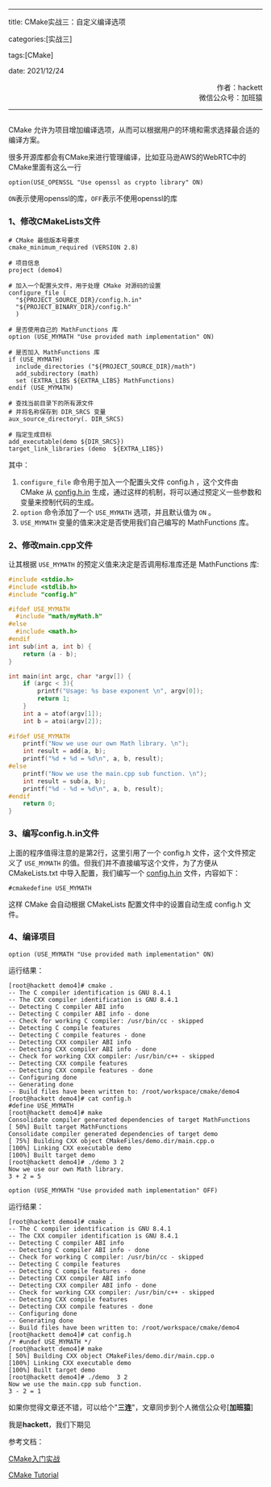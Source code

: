 ----



title: CMake实战三：自定义编译选项

categories:[实战三]

tags:[CMake]

date: 2021/12/24

<div align = 'right'>作者：hackett</div>

<div align = 'right'>微信公众号：加班猿</div>

----

## 

CMake 允许为项目增加编译选项，从而可以根据用户的环境和需求选择最合适的编译方案。

很多开源库都会有CMake来进行管理编译，比如亚马逊AWS的WebRTC中的CMake里面有这么一行

```shell
option(USE_OPENSSL "Use openssl as crypto library" ON)
```

`ON`表示使用openssl的库，`OFF`表示不使用openssl的库

### 1、修改CMakeLists文件

```shell
# CMake 最低版本号要求
cmake_minimum_required (VERSION 2.8)

# 项目信息
project (demo4)

# 加入一个配置头文件，用于处理 CMake 对源码的设置
configure_file (
  "${PROJECT_SOURCE_DIR}/config.h.in"
  "${PROJECT_BINARY_DIR}/config.h"
  )

# 是否使用自己的 MathFunctions 库
option (USE_MYMATH "Use provided math implementation" ON)

# 是否加入 MathFunctions 库
if (USE_MYMATH)
  include_directories ("${PROJECT_SOURCE_DIR}/math")
  add_subdirectory (math)  
  set (EXTRA_LIBS ${EXTRA_LIBS} MathFunctions)
endif (USE_MYMATH)

# 查找当前目录下的所有源文件
# 并将名称保存到 DIR_SRCS 变量
aux_source_directory(. DIR_SRCS)

# 指定生成目标
add_executable(demo ${DIR_SRCS})
target_link_libraries (demo  ${EXTRA_LIBS})
```

其中：

1. `configure_file` 命令用于加入一个配置头文件 config.h ，这个文件由 CMake 从 [config.h.in](http://config.h.in/) 生成，通过这样的机制，将可以通过预定义一些参数和变量来控制代码的生成。
2.  `option` 命令添加了一个 `USE_MYMATH` 选项，并且默认值为 `ON` 。
3.  `USE_MYMATH` 变量的值来决定是否使用我们自己编写的 MathFunctions 库。

### 2、修改main.cpp文件

让其根据 `USE_MYMATH` 的预定义值来决定是否调用标准库还是 MathFunctions 库:

```cpp
#include <stdio.h>
#include <stdlib.h>
#include "config.h"

#ifdef USE_MYMATH
  #include "math/myMath.h"
#else
  #include <math.h>
#endif
int sub(int a, int b) {
    return (a - b);
}

int main(int argc, char *argv[]) {
    if (argc < 3){
        printf("Usage: %s base exponent \n", argv[0]);
        return 1;
    }
    int a = atof(argv[1]);
    int b = atoi(argv[2]);
    
#ifdef USE_MYMATH
    printf("Now we use our own Math library. \n");
    int result = add(a, b);
    printf("%d + %d = %d\n", a, b, result);
#else
    printf("Now we use the main.cpp sub function. \n");
    int result = sub(a, b);
    printf("%d - %d = %d\n", a, b, result);
#endif
    return 0;
}
```

### 3、编写config.h.in文件

上面的程序值得注意的是第2行，这里引用了一个 config.h 文件，这个文件预定义了 `USE_MYMATH` 的值。但我们并不直接编写这个文件，为了方便从 CMakeLists.txt 中导入配置，我们编写一个 [config.h.in](http://config.h.in/) 文件，内容如下：

```shell
#cmakedefine USE_MYMATH
```

这样 CMake 会自动根据 CMakeLists 配置文件中的设置自动生成 config.h 文件。

### 4、编译项目

`option (USE_MYMATH "Use provided math implementation" ON)`

运行结果：

```shell
[root@hackett demo4]# cmake .
-- The C compiler identification is GNU 8.4.1
-- The CXX compiler identification is GNU 8.4.1
-- Detecting C compiler ABI info
-- Detecting C compiler ABI info - done
-- Check for working C compiler: /usr/bin/cc - skipped
-- Detecting C compile features
-- Detecting C compile features - done
-- Detecting CXX compiler ABI info
-- Detecting CXX compiler ABI info - done
-- Check for working CXX compiler: /usr/bin/c++ - skipped
-- Detecting CXX compile features
-- Detecting CXX compile features - done
-- Configuring done
-- Generating done
-- Build files have been written to: /root/workspace/cmake/demo4
[root@hackett demo4]# cat config.h
#define USE_MYMATH
[root@hackett demo4]# make
Consolidate compiler generated dependencies of target MathFunctions
[ 50%] Built target MathFunctions
Consolidate compiler generated dependencies of target demo
[ 75%] Building CXX object CMakeFiles/demo.dir/main.cpp.o
[100%] Linking CXX executable demo
[100%] Built target demo
[root@hackett demo4]# ./demo 3 2
Now we use our own Math library. 
3 + 2 = 5
```

`option (USE_MYMATH "Use provided math implementation" OFF)`

运行结果：

```shell
[root@hackett demo4]# cmake .
-- The C compiler identification is GNU 8.4.1
-- The CXX compiler identification is GNU 8.4.1
-- Detecting C compiler ABI info
-- Detecting C compiler ABI info - done
-- Check for working C compiler: /usr/bin/cc - skipped
-- Detecting C compile features
-- Detecting C compile features - done
-- Detecting CXX compiler ABI info
-- Detecting CXX compiler ABI info - done
-- Check for working CXX compiler: /usr/bin/c++ - skipped
-- Detecting CXX compile features
-- Detecting CXX compile features - done
-- Configuring done
-- Generating done
-- Build files have been written to: /root/workspace/cmake/demo4
[root@hackett demo4]# cat config.h
/* #undef USE_MYMATH */
[root@hackett demo4]# make
[ 50%] Building CXX object CMakeFiles/demo.dir/main.cpp.o
[100%] Linking CXX executable demo
[100%] Built target demo
[root@hackett demo4]# ./demo  3 2
Now we use the main.cpp sub function. 
3 - 2 = 1
```

如果你觉得文章还不错，可以给个"**三连**"，文章同步到个人微信公众号[**加班猿**]

我是**hackett**，我们下期见

参考文档：

[CMake入门实战](https://www.hahack.com/codes/cmake)

[CMake Tutorial](https://cmake.org/cmake/help/latest/guide/tutorial/index.html)



















